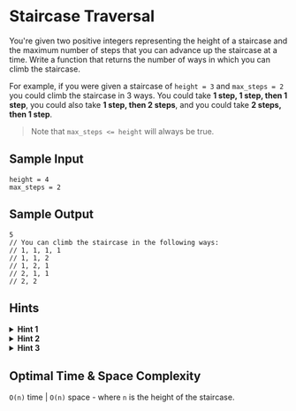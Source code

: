 # Staircase Traversal

You're given two positive integers representing the height of a staircase and the maximum number of steps that you can advance up the staircase at a time. Write a function that returns the number of ways in which you can climb the staircase.

For example, if you were given a staircase of `height = 3` and `max_steps = 2` you could climb the staircase in 3 ways. You could take **1 step, 1 step, then 1 step**, you could also take **1 step, then 2 steps**, and you could take **2 steps, then 1 step**.

> Note that `max_steps <= height` will always be true.

## Sample Input

```plaintext
height = 4
max_steps = 2
```

## Sample Output

```plaintext
5
// You can climb the staircase in the following ways: 
// 1, 1, 1, 1
// 1, 1, 2
// 1, 2, 1
// 2, 1, 1
// 2, 2
```

## Hints

<details>
<summary><b>Hint 1</b></summary>

If you can advance `2` steps at a time, how many ways can you reach a staircase of height `1` and of height `2`? Think recursively.

</details>

<details>
<summary><b>Hint 2</b></summary>

Continuing from Hint #1, if you know the number of ways to climb a staircase of height `1` and of height `2`, how many ways are there to climb a staircase of height `3` (assuming the same max steps of `2`)?

</details>

<details>
<summary><b>Hint 3</b></summary>

The number of ways to climb a staircase of height `k` with a max number of steps `s` is: `num_ways[k - 1] + num_ways[k - 2] + ... + num_ways[k - s]`. This is because if you can advance between `1` and `s` steps, then from each step `k - 1, k - 2, ..., k - s`, you can directly advance to the top of a staircase of height `k`. By adding the number of ways to reach all steps that you can directly advance to the top step from, you determine how many ways there are to reach the top step.

</details>

## Optimal Time & Space Complexity

`O(n)` time | `O(n)` space - where `n` is the height of the staircase.
